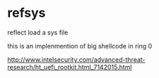 # refsys
reflect load a sys file

this is an implenmention of big shellcode in ring 0



http://www.intelsecurity.com/advanced-threat-research/ht_uefi_rootkit.html_7142015.html

